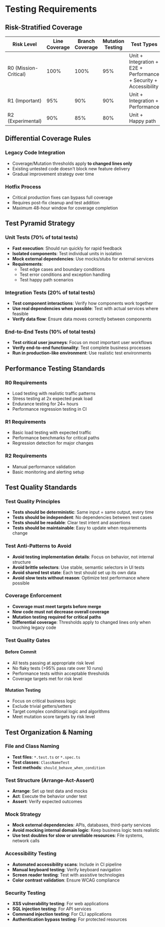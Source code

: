 # Testing Requirements

## Risk-Stratified Coverage

| Risk Level            | Line Coverage | Branch Coverage | Mutation Testing | Test Types               | Performance           |
| --------------------- | ------------- | --------------- | ---------------- | ------------------------ | --------------------- |
| R0 (Mission-Critical) | 100%          | 100%            | 95%              | Unit + Integration + E2E + Performance + Security + Accessibility | Load testing required |
| R1 (Important)        | 95%           | 90%             | 90%              | Unit + Integration + Performance | Basic benchmarks      |
| R2 (Experimental)     | 90%           | 85%             | 80%              | Unit + Happy path        | Manual validation     |

## Differential Coverage Rules

### Legacy Code Integration

- Coverage/Mutation thresholds apply **to changed lines only**
- Existing untested code doesn't block new feature delivery
- Gradual improvement strategy over time

### Hotfix Process

- Critical production fixes can bypass full coverage
- Requires post-fix cleanup and test addition
- Maximum 48-hour window for coverage completion

## Test Pyramid Strategy

### Unit Tests (70% of total tests)
- **Fast execution**: Should run quickly for rapid feedback
- **Isolated components**: Test individual units in isolation
- **Mock external dependencies**: Use mocks/stubs for external services
- **Requirements**:
  - Test edge cases and boundary conditions
  - Test error conditions and exception handling
  - Test happy path scenarios

### Integration Tests (20% of total tests)
- **Test component interactions**: Verify how components work together
- **Use real dependencies when possible**: Test with actual services where feasible
- **Verify data flow**: Ensure data moves correctly between components

### End-to-End Tests (10% of total tests)
- **Test critical user journeys**: Focus on most important user workflows
- **Verify end-to-end functionality**: Test complete business processes
- **Run in production-like environment**: Use realistic test environments

## Performance Testing Standards

### R0 Requirements

- Load testing with realistic traffic patterns
- Stress testing at 2x expected peak load
- Endurance testing for 24+ hours
- Performance regression testing in CI

### R1 Requirements

- Basic load testing with expected traffic
- Performance benchmarks for critical paths
- Regression detection for major changes

### R2 Requirements

- Manual performance validation
- Basic monitoring and alerting setup

## Test Quality Standards

### Test Quality Principles
- **Tests should be deterministic**: Same input = same output, every time
- **Tests should be independent**: No dependencies between test cases
- **Tests should be readable**: Clear test intent and assertions
- **Tests should be maintainable**: Easy to update when requirements change

### Test Anti-Patterns to Avoid
- **Avoid testing implementation details**: Focus on behavior, not internal structure
- **Avoid brittle selectors**: Use stable, semantic selectors in UI tests
- **Avoid shared test state**: Each test should set up its own data
- **Avoid slow tests without reason**: Optimize test performance where possible

### Coverage Enforcement
- **Coverage must meet targets before merge**
- **New code must not decrease overall coverage**
- **Mutation testing required for critical paths**
- **Differential coverage**: Thresholds apply to changed lines only when touching legacy code

### Test Quality Gates

#### Before Commit
- All tests passing at appropriate risk level
- No flaky tests (>95% pass rate over 10 runs)
- Performance tests within acceptable thresholds
- Coverage targets met for risk level

#### Mutation Testing
- Focus on critical business logic
- Exclude trivial getters/setters
- Target complex conditional logic and algorithms
- Meet mutation score targets by risk level

## Test Organization & Naming

### File and Class Naming
- **Test files**: `*.test.ts` or `*.spec.ts`
- **Test classes**: `ClassNameTest`
- **Test methods**: `should_behave_when_condition`

### Test Structure (Arrange-Act-Assert)
- **Arrange**: Set up test data and mocks
- **Act**: Execute the behavior under test
- **Assert**: Verify expected outcomes

### Mock Strategy
- **Mock external dependencies**: APIs, databases, third-party services
- **Avoid mocking internal domain logic**: Keep business logic tests realistic
- **Use test doubles for slow or unreliable resources**: File systems, network calls

### Accessibility Testing
- **Automated accessibility scans**: Include in CI pipeline
- **Manual keyboard testing**: Verify keyboard navigation
- **Screen reader testing**: Test with assistive technologies
- **Color contrast validation**: Ensure WCAG compliance

### Security Testing
- **XSS vulnerability testing**: For web applications
- **SQL injection testing**: For API services
- **Command injection testing**: For CLI applications
- **Authentication bypass testing**: For protected resources
